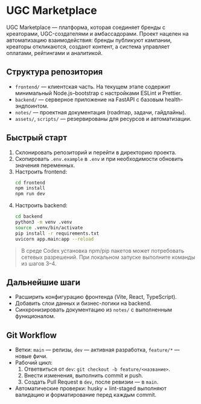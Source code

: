 # UGC Marketplace

UGC Marketplace — платформа, которая соединяет бренды с креаторами, UGC-создателями и амбассадорами. Проект нацелен на автоматизацию взаимодействия: бренды публикуют кампании, креаторы откликаются, создают контент, а система управляет оплатами, рейтингами и аналитикой.

## Структура репозитория
- `frontend/` — клиентская часть. На текущем этапе содержит минимальный Node.js–bootstrap с настройками ESLint и Prettier.
- `backend/` — серверное приложение на FastAPI с базовым health-эндпоинтом.
- `notes/` — проектная документация (roadmap, задачи, гайдлайны).
- `assets/`, `scripts/` — резервированы для ресурсов и автоматизации.

## Быстрый старт
1. Склонировать репозиторий и перейти в директорию проекта.
2. Скопировать `.env.example` в `.env` и при необходимости обновить значения переменных.
3. Настроить frontend:
   ```bash
   cd frontend
   npm install
   npm run dev
   ```
4. Настроить backend:
   ```bash
   cd backend
   python3 -m venv .venv
   source .venv/bin/activate
   pip install -r requirements.txt
   uvicorn app.main:app --reload
   ```

> В среде Codex установка npm/pip пакетов может потребовать сетевых разрешений. При локальном запуске выполните команды из шагов 3–4.

## Дальнейшие шаги
- Расширить конфигурацию фронтенда (Vite, React, TypeScript).
- Добавить слои данных и бизнес-логики на backend.
- Синхронизировать документацию из `notes/` с выполненным функционалом.

## Git Workflow
- Ветки: `main` — релизы, `dev` — активная разработка, `feature/*` — новые фичи.
- Рабочий цикл:
  1. Ответвиться от `dev`: `git checkout -b feature/<название>`.
  2. Внести изменения, выполнить commit и push.
  3. Создать Pull Request в `dev`, после ревизии — в `main`.
- Автоматические проверки: husky + lint-staged выполняют валидацию и форматирование перед каждым commit.

